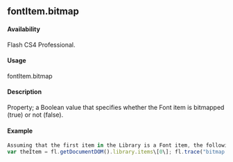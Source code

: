 ## fontItem.bitmap

#### Availability

Flash CS4 Professional.

#### Usage

fontItem.bitmap

#### Description

Property; a Boolean value that specifies whether the Font item is bitmapped (true) or not (false).

#### Example

```javascript
Assuming that the first item in the Library is a Font item, the following code displays true in the Output panel if it is bitmapped, false if it is not:
var theItem = fl.getDocumentDOM().library.items\[0\]; fl.trace("bitmap: "+ theItem.bitmap);

```